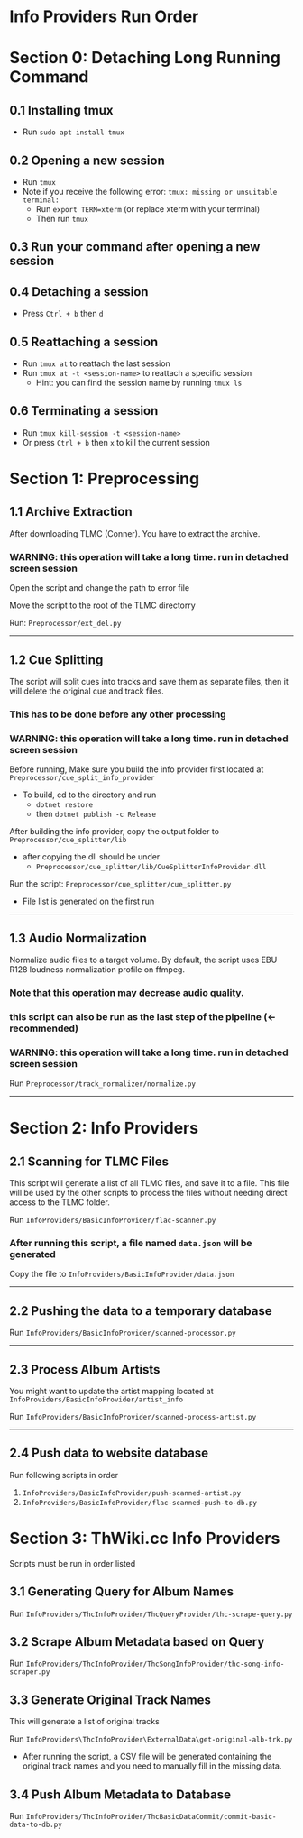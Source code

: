 # Info Providers Run Order

# Section 0: Detaching Long Running Command

## 0.1 Installing tmux
- Run `sudo apt install tmux`

## 0.2 Opening a new session
- Run `tmux`
- Note if you receive the following error: `tmux: missing or unsuitable terminal:`
    - Run `export TERM=xterm` (or replace xterm with your terminal)
    - Then run `tmux`

## 0.3 Run your command after opening a new session

## 0.4 Detaching a session
- Press `Ctrl + b` then `d`

## 0.5 Reattaching a session
- Run `tmux at` to reattach the last session
- Run `tmux at -t <session-name>` to reattach a specific session
    - Hint: you can find the session name by running `tmux ls`

## 0.6 Terminating a session
- Run `tmux kill-session -t <session-name>`
- Or press `Ctrl + b` then `x` to kill the current session

# Section 1: Preprocessing

## 1.1 Archive Extraction
After downloading TLMC (Conner). You have to extract the archive.

### WARNING: this operation will take a long time. run in detached screen session

Open the script and change the path to error file

Move the script to the root of the TLMC directorry

Run: `Preprocessor/ext_del.py`

---

## 1.2 Cue Splitting
The script will split cues into tracks and save them as separate files, then it will delete the original cue and track files.

### This has to be done before any other processing

### WARNING: this operation will take a long time. run in detached screen session

Before running, Make sure you build the info provider first located at `Preprocessor/cue_split_info_provider`
- To build, cd to the directory and run
    - `dotnet restore`
    - then `dotnet publish -c Release`

After building the info provider, copy the output folder to `Preprocessor/cue_splitter/lib`
- after copying the dll should be under
    - `Preprocessor/cue_splitter/lib/CueSplitterInfoProvider.dll`

Run the script: `Preprocessor/cue_splitter/cue_splitter.py`
- File list is generated on the first run

---

## 1.3 Audio Normalization

Normalize audio files to a target volume. By default, the script uses EBU R128 loudness normalization profile on ffmpeg. 

### Note that this operation may decrease audio quality.

### this script can also be run as the last step of the pipeline (<- recommended)

### WARNING: this operation will take a long time. run in detached screen session

Run `Preprocessor/track_normalizer/normalize.py`

---

# Section 2: Info Providers

## 2.1 Scanning for TLMC Files

This script will generate a list of all TLMC files, and save it to a file. This file will be used by the other scripts to process the files without needing direct access to the TLMC folder.

Run `InfoProviders/BasicInfoProvider/flac-scanner.py`

### After running this script, a file named `data.json` will be generated

Copy the file to `InfoProviders/BasicInfoProvider/data.json`

---

## 2.2 Pushing the data to a temporary database

Run `InfoProviders/BasicInfoProvider/scanned-processor.py`

---

## 2.3 Process Album Artists

You might want to update the artist mapping located at `InfoProviders/BasicInfoProvider/artist_info`



Run `InfoProviders/BasicInfoProvider/scanned-process-artist.py`

---

## 2.4 Push data to website database

Run following scripts in order
1. `InfoProviders/BasicInfoProvider/push-scanned-artist.py`
2. `InfoProviders/BasicInfoProvider/flac-scanned-push-to-db.py`

# Section 3: ThWiki.cc Info Providers

Scripts must be run in order listed

## 3.1 Generating Query for Album Names

Run `InfoProviders/ThcInfoProvider/ThcQueryProvider/thc-scrape-query.py`

## 3.2 Scrape Album Metadata based on Query

Run `InfoProviders/ThcInfoProvider/ThcSongInfoProvider/thc-song-info-scraper.py`

## 3.3 Generate Original Track Names

This will generate a list of original tracks

Run `InfoProviders\ThcInfoProvider\ExternalData\get-original-alb-trk.py`

- After running the script, a CSV file will be generated containing the original track names and you need to manually fill in the missing data. 

## 3.4 Push Album Metadata to Database

Run `InfoProviders/ThcInfoProvider/ThcBasicDataCommit/commit-basic-data-to-db.py`

